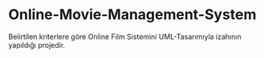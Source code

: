 # Online-Movie-Management-System
Belirtilen kriterlere göre Online Film Sistemini UML-Tasarımıyla izahının yapıldığı projedir.

